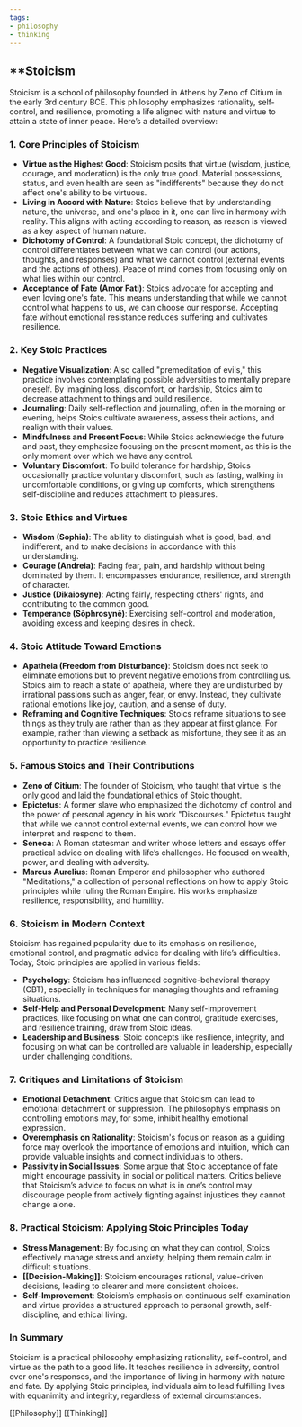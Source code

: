 ```yaml
---
tags:
- philosophy
- thinking
---
```


## **Stoicism

Stoicism is a school of philosophy founded in Athens by Zeno of Citium in the early 3rd century BCE. This philosophy emphasizes rationality, self-control, and resilience, promoting a life aligned with nature and virtue to attain a state of inner peace. Here’s a detailed overview:

### 1. **Core Principles of Stoicism**

- **Virtue as the Highest Good**: Stoicism posits that virtue (wisdom, justice, courage, and moderation) is the only true good. Material possessions, status, and even health are seen as "indifferents" because they do not affect one's ability to be virtuous.
- **Living in Accord with Nature**: Stoics believe that by understanding nature, the universe, and one's place in it, one can live in harmony with reality. This aligns with acting according to reason, as reason is viewed as a key aspect of human nature.
- **Dichotomy of Control**: A foundational Stoic concept, the dichotomy of control differentiates between what we can control (our actions, thoughts, and responses) and what we cannot control (external events and the actions of others). Peace of mind comes from focusing only on what lies within our control.
- **Acceptance of Fate (Amor Fati)**: Stoics advocate for accepting and even loving one's fate. This means understanding that while we cannot control what happens to us, we can choose our response. Accepting fate without emotional resistance reduces suffering and cultivates resilience.

### 2. **Key Stoic Practices**

- **Negative Visualization**: Also called "premeditation of evils," this practice involves contemplating possible adversities to mentally prepare oneself. By imagining loss, discomfort, or hardship, Stoics aim to decrease attachment to things and build resilience.
- **Journaling**: Daily self-reflection and journaling, often in the morning or evening, helps Stoics cultivate awareness, assess their actions, and realign with their values.
- **Mindfulness and Present Focus**: While Stoics acknowledge the future and past, they emphasize focusing on the present moment, as this is the only moment over which we have any control.
- **Voluntary Discomfort**: To build tolerance for hardship, Stoics occasionally practice voluntary discomfort, such as fasting, walking in uncomfortable conditions, or giving up comforts, which strengthens self-discipline and reduces attachment to pleasures.

### 3. **Stoic Ethics and Virtues**

- **Wisdom (Sophia)**: The ability to distinguish what is good, bad, and indifferent, and to make decisions in accordance with this understanding.
- **Courage (Andreia)**: Facing fear, pain, and hardship without being dominated by them. It encompasses endurance, resilience, and strength of character.
- **Justice (Dikaiosyne)**: Acting fairly, respecting others' rights, and contributing to the common good.
- **Temperance (Sōphrosynē)**: Exercising self-control and moderation, avoiding excess and keeping desires in check.

### 4. **Stoic Attitude Toward Emotions**

- **Apatheia (Freedom from Disturbance)**: Stoicism does not seek to eliminate emotions but to prevent negative emotions from controlling us. Stoics aim to reach a state of apatheia, where they are undisturbed by irrational passions such as anger, fear, or envy. Instead, they cultivate rational emotions like joy, caution, and a sense of duty.
- **Reframing and Cognitive Techniques**: Stoics reframe situations to see things as they truly are rather than as they appear at first glance. For example, rather than viewing a setback as misfortune, they see it as an opportunity to practice resilience.

### 5. **Famous Stoics and Their Contributions**

- **Zeno of Citium**: The founder of Stoicism, who taught that virtue is the only good and laid the foundational ethics of Stoic thought.
- **Epictetus**: A former slave who emphasized the dichotomy of control and the power of personal agency in his work "Discourses." Epictetus taught that while we cannot control external events, we can control how we interpret and respond to them.
- **Seneca**: A Roman statesman and writer whose letters and essays offer practical advice on dealing with life’s challenges. He focused on wealth, power, and dealing with adversity.
- **Marcus Aurelius**: Roman Emperor and philosopher who authored "Meditations," a collection of personal reflections on how to apply Stoic principles while ruling the Roman Empire. His works emphasize resilience, responsibility, and humility.

### 6. **Stoicism in Modern Context**

Stoicism has regained popularity due to its emphasis on resilience, emotional control, and pragmatic advice for dealing with life’s difficulties. Today, Stoic principles are applied in various fields:

- **Psychology**: Stoicism has influenced cognitive-behavioral therapy (CBT), especially in techniques for managing thoughts and reframing situations.
- **Self-Help and Personal Development**: Many self-improvement practices, like focusing on what one can control, gratitude exercises, and resilience training, draw from Stoic ideas.
- **Leadership and Business**: Stoic concepts like resilience, integrity, and focusing on what can be controlled are valuable in leadership, especially under challenging conditions.

### 7. **Critiques and Limitations of Stoicism**

- **Emotional Detachment**: Critics argue that Stoicism can lead to emotional detachment or suppression. The philosophy’s emphasis on controlling emotions may, for some, inhibit healthy emotional expression.
- **Overemphasis on Rationality**: Stoicism's focus on reason as a guiding force may overlook the importance of emotions and intuition, which can provide valuable insights and connect individuals to others.
- **Passivity in Social Issues**: Some argue that Stoic acceptance of fate might encourage passivity in social or political matters. Critics believe that Stoicism’s advice to focus on what is in one’s control may discourage people from actively fighting against injustices they cannot change alone.

### 8. **Practical Stoicism: Applying Stoic Principles Today**

- **Stress Management**: By focusing on what they can control, Stoics effectively manage stress and anxiety, helping them remain calm in difficult situations.
- **[[Decision-Making]]**: Stoicism encourages rational, value-driven decisions, leading to clearer and more consistent choices.
- **Self-Improvement**: Stoicism’s emphasis on continuous self-examination and virtue provides a structured approach to personal growth, self-discipline, and ethical living.

### In Summary

Stoicism is a practical philosophy emphasizing rationality, self-control, and virtue as the path to a good life. It teaches resilience in adversity, control over one's responses, and the importance of living in harmony with nature and fate. By applying Stoic principles, individuals aim to lead fulfilling lives with equanimity and integrity, regardless of external circumstances.

[[Philosophy]]  [[Thinking]]
